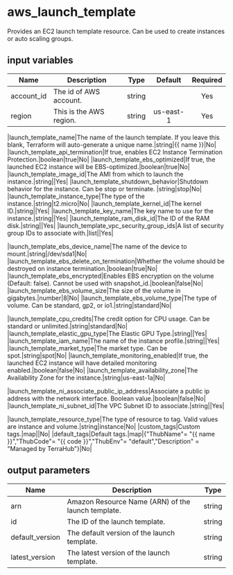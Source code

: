 # aws_launch_template

Provides an EC2 launch template resource. Can be used to create instances or auto scaling groups.

## input variables

| Name | Description | Type | Default | Required |
|------|-------------|:----:|:-----:|:-----:|
|account_id|The id of AWS account.|string||Yes|
|region|This is the AWS region.|string|us-east-1|Yes|

|launch_template_name|The name of the launch template. If you leave this blank, Terraform will auto-generate a unique name.|string|{{ name }}|No|
|launch_template_api_termination|If true, enables EC2 Instance Termination Protection.|boolean|true|No|
|launch_template_ebs_optimized|If true, the launched EC2 instance will be EBS-optimized.|boolean|true|No|
|launch_template_image_id|The AMI from which to launch the instance.|string||Yes|
|launch_template_shutdown_behavior|Shutdown behavior for the instance. Can be stop or terminate. |string|stop|No|
|launch_template_instance_type|The type of the instance.|string|t2.micro|No|
|launch_template_kernel_id|The kernel ID.|string||Yes|
|launch_template_key_name|The key name to use for the instance.|string||Yes|
|launch_template_ram_disk_id|The ID of the RAM disk.|string||Yes|
|launch_template_vpc_security_group_ids|A list of security group IDs to associate with.|list||Yes|

|launch_template_ebs_device_name|The name of the device to mount.|string|/dev/sda1|No|
|launch_template_ebs_delete_on_termination|Whether the volume should be destroyed on instance termination.|boolean|true|No|
|launch_template_ebs_encrypted|Enables EBS encryption on the volume (Default: false). Cannot be used with snapshot_id.|boolean|false|No|
|launch_template_ebs_volume_size|The size of the volume in gigabytes.|number|8|No|
|launch_template_ebs_volume_type|The type of volume. Can be standard, gp2, or io1.|string|standard|No|

|launch_template_cpu_credits|The credit option for CPU usage. Can be standard or unlimited.|string|standard|No|
|launch_template_elastic_gpu_type|The Elastic GPU Type.|string||Yes|
|launch_template_iam_name|The name of the instance profile.|string||Yes|
|launch_template_market_type|The market type. Can be spot.|string|spot|No|
|launch_template_monitoring_enabled|If true, the launched EC2 instance will have detailed monitoring enabled.|boolean|false|No|
|launch_template_availability_zone|The Availability Zone for the instance.|string|us-east-1a|No|

|launch_template_ni_associate_public_ip_address|Associate a public ip address with the network interface. Boolean value.|boolean|false|No|
|launch_template_ni_subnet_id|The VPC Subnet ID to associate.|string||Yes|

|launch_template_resource_type|The type of resource to tag. Valid values are instance and volume.|string|instance|No|
|custom_tags|Custom tags.|map||No|
|default_tags|Default tags.|map|{"ThubName"= "{{ name }}","ThubCode"= "{{ code }}","ThubEnv"= "default","Description" = "Managed by TerraHub"}|No|

## output parameters

| Name | Description | Type |
|------|-------------|:----:|
|arn|Amazon Resource Name (ARN) of the launch template.|string|
|id|The ID of the launch template.|string|
|default_version|The default version of the launch template.|string|
|latest_version|The latest version of the launch template.|string|